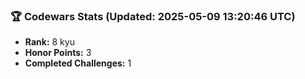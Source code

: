### 🏆 Codewars Stats (Updated: 2025-05-09 13:20:46 UTC)

- **Rank:** 8 kyu
- **Honor Points:** 3
- **Completed Challenges:** 1
